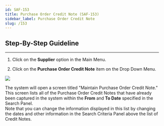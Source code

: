 ```yaml
---
id: SAF-153
title: Purchase Order Credit Note (SAF-153)
sidebar_label: Purchase Order Credit Note
slug: /153
---
```


## Step-By-Step Guideline
___  

1.  Click on the **Supplier** option in the Main Menu.

2.  Click on the **Purchase Order Credit Note** item on the Drop Down Menu.  

![](../static/img/docs/SAF-153/image01.png)  

The system will open a screen titled "Maintain Purchase Order Credit Note."
This screen lists all of the Purchase Order Credit Notes that have already
been captured in the system within the **From** and **To Date** specified
in the Search Panel.  
Note that you can change the information displayed in this list by
changing the dates and other information in the Search Criteria Panel
above the list of Credit Notes.  